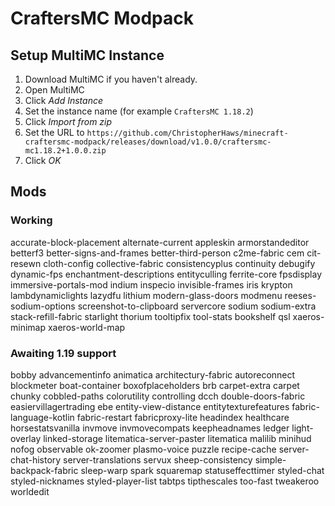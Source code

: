 # CraftersMC Modpack

## Setup MultiMC Instance
1. Download MultiMC if you haven't already.
1. Open MultiMC
1. Click *Add Instance*
1. Set the instance name (for example `CraftersMC 1.18.2`)
1. Click *Import from zip*
1. Set the URL to `https://github.com/ChristopherHaws/minecraft-craftersmc-modpack/releases/download/v1.0.0/craftersmc-mc1.18.2+1.0.0.zip`
1. Click *OK*

## Mods
### Working
accurate-block-placement
alternate-current
appleskin
armorstandeditor
betterf3
better-signs-and-frames
better-third-person
c2me-fabric
cem
cit-resewn
cloth-config
collective-fabric
consistencyplus
continuity
debugify
dynamic-fps
enchantment-descriptions
entityculling
ferrite-core
fpsdisplay
immersive-portals-mod
indium
inspecio
invisible-frames
iris
krypton
lambdynamiclights
lazydfu
lithium
modern-glass-doors
modmenu
reeses-sodium-options
screenshot-to-clipboard
servercore
sodium
sodium-extra
stack-refill-fabric
starlight
thorium
tooltipfix
tool-stats
	bookshelf
qsl
xaeros-minimap
xaeros-world-map

### Awaiting 1.19 support
bobby
advancementinfo
animatica
architectury-fabric
autoreconnect
blockmeter
boat-container
boxofplaceholders
brb
carpet-extra
carpet
chunky
cobbled-paths
colorutility
controlling
dcch
double-doors-fabric
easiervillagertrading
ebe
entity-view-distance
entitytexturefeatures
fabric-language-kotlin
fabric-restart
fabricproxy-lite
headindex
healthcare
horsestatsvanilla
invmove
invmovecompats
keepheadnames
ledger
light-overlay
linked-storage
litematica-server-paster
litematica
malilib
minihud
nofog
observable
ok-zoomer
plasmo-voice
puzzle
recipe-cache
server-chat-history
server-translations
servux
sheep-consistency
simple-backpack-fabric
sleep-warp
spark
squaremap
statuseffecttimer
styled-chat
styled-nicknames
styled-player-list
tabtps
tipthescales
too-fast
tweakeroo
worldedit